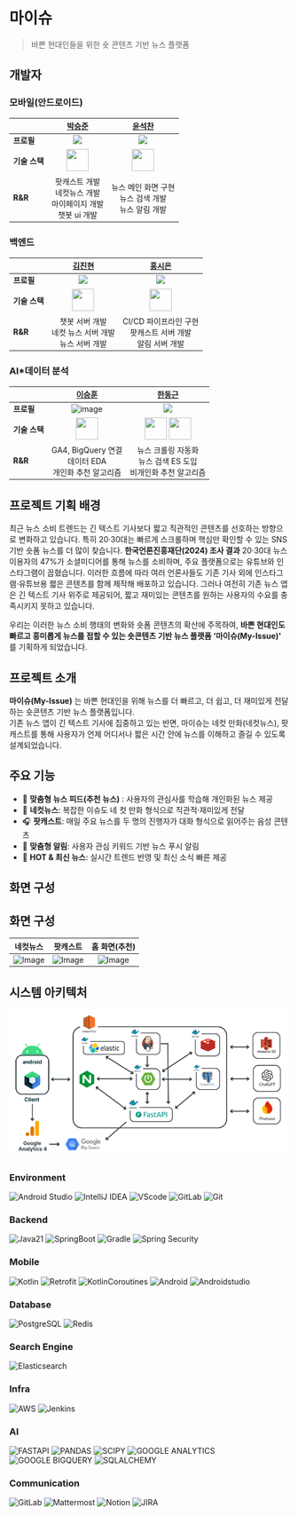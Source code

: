 # 마이슈
> 바쁜 현대인들을 위한 숏 콘텐츠 기반 뉴스 플랫폼

## 개발자
### 모바일(안드로이드)
| | [박승준](https://github.com/ootr47) | [윤석찬](https://github.com/alsdal) |
|-----------|:------------------------:|:---------------------------:|
| **프로필** | <img src="https://avatars.githubusercontent.com/u/83055885?v=4" width="150"/> | <img src="https://avatars.githubusercontent.com/u/52294696?v=4" width="150"/> |
| **기술 스택** | <img src="https://www.vectorlogo.zone/logos/android/android-icon.svg" width="40" height="40"/> | <img src="https://www.vectorlogo.zone/logos/android/android-icon.svg" width="40" height="40"/>|
| **R&R** | 팟캐스트 개발 <br> 네컷뉴스 개발 <br> 마이페이지 개발 <br> 챗봇 ui 개발 | 뉴스 메인 화면 구현 <br> 뉴스 검색 개발 <br> 뉴스 알림 개발 |

### 백엔드
| | [김진현](https://github.com/jinhyun-kimm) | [홍시은](https://github.com/XIOZ119) |
|-----------|:------------------------:|:---------------------------:|
| **프로필** | <img src="https://avatars.githubusercontent.com/u/113009472?v=4" width="150"/> | <img src="https://avatars.githubusercontent.com/u/63907578?v=4" width="150"/> |
| **기술 스택** | <img src="https://www.vectorlogo.zone/logos/springio/springio-icon.svg" width="40" height="40"/> | <img src="https://www.vectorlogo.zone/logos/springio/springio-icon.svg" width="40" height="40" /> |
| **R&R** | 챗봇 서버 개발 <br> 네컷 뉴스 서버 개발 <br> 뉴스 서버 개발 | CI/CD 파이프라인 구현 <br> 팟캐스트 서버 개발 <br> 알림 서버 개발 |

### AI*데이터 분석
| | [이승훈](https://github.com/tmdgnsle) | [한동근](https://github.com/l0o0lv) |
|-----------|:------------------------:|:---------------------------:|
| **프로필** | <img width="130" height="130" alt="image" src="https://avatars.githubusercontent.com/u/65535314?v=4" /> | <img src="https://avatars.githubusercontent.com/u/128709695?v=4" width="150"/>
| **기술 스택** | <img src="https://www.vectorlogo.zone/logos/python/python-icon.svg" width="40" height="40"/> | <img src="https://www.vectorlogo.zone/logos/python/python-icon.svg" width="40" height="40"/> <img src="https://www.vectorlogo.zone/logos/springio/springio-icon.svg" width="40" height="40" />  |
| **R&R** | GA4, BigQuery 연결 <br> 데이터 EDA <br> 개인화 추천 알고리즘 | 뉴스 크롤링 자동화 <br> 뉴스 검색 ES 도입 <br> 비개인화 추천 알고리즘 |

## 프로젝트 기획 배경
최근 뉴스 소비 트렌드는 긴 텍스트 기사보다 짧고 직관적인 콘텐츠를 선호하는 방향으로 변화하고 있습니다. 특히 20‧30대는 빠르게 스크롤하며 핵심만 확인할 수 있는 SNS 기반 숏폼 뉴스를 더 많이 찾습니다.
**한국언론진흥재단(2024) 조사 결과** 20‧30대 뉴스 이용자의 47%가 소셜미디어를 통해 뉴스를 소비하며, 주요 플랫폼으로는 유튜브와 인스타그램이 꼽혔습니다.
이러한 흐름에 따라 여러 언론사들도 기존 기사 외에 인스타그램·유튜브용 짧은 콘텐츠를 함께 제작해 배포하고 있습니다. 그러나 여전히 기존 뉴스 앱은 긴 텍스트 기사 위주로 제공되어, 짧고 재미있는 콘텐츠를 원하는 사용자의 수요를 충족시키지 못하고 있습니다.

우리는 이러한 뉴스 소비 행태의 변화와 숏폼 콘텐츠의 확산에 주목하여, **바쁜 현대인도 빠르고 흥미롭게 뉴스를 접할 수 있는 숏콘텐츠 기반 뉴스 플랫폼 ‘마이슈(My-Issue)'** 를 기획하게 되었습니다.

## 프로젝트 소개
**마이슈(My-Issue)** 는 바쁜 현대인을 위해 뉴스를 더 빠르고, 더 쉽고, 더 재미있게 전달하는 숏콘텐츠 기반 뉴스 플랫폼입니다. <br>
기존 뉴스 앱이 긴 텍스트 기사에 집중하고 있는 반면, 마이슈는 네컷 만화(네컷뉴스), 팟캐스트를 통해 사용자가 언제 어디서나 짧은 시간 안에 뉴스를 이해하고 즐길 수 있도록 설계되었습니다.

## 주요 기능
- 📰 **맞춤형 뉴스 피드(추천 뉴스)** : 사용자의 관심사를 학습해 개인화된 뉴스 제공
- 🎨 **네컷뉴스**: 복잡한 이슈도 네 컷 만화 형식으로 직관적·재미있게 전달
- 🎧 **팟캐스트**: 매일 주요 뉴스를 두 명의 진행자가 대화 형식으로 읽어주는 음성 콘텐츠
- 🔔 **맞춤형 알림**: 사용자 관심 키워드 기반 뉴스 푸시 알림
- 🔎 **HOT & 최신 뉴스**: 실시간 트렌드 반영 및 최신 소식 빠른 제공

## 화면 구성
## 화면 구성 

| **네컷뉴스** | **팟캐스트** | **홈 화면(추천)** |
|:--:|:--:|:--:|
| ![Image](/profile/네컷뉴스.gif) | ![Image](/profile/팟캐스트.gif) | ![Image](/profile/홈(추천).gif) |

## 시스템 아키텍처
![Iamge](/profile/시스템아키텍처.png)

### Environment
![Android Studio](https://img.shields.io/badge/Android_Studio-3DDC84?style=flat&logo=AndroidStudio&logoColor=white)
![IntelliJ IDEA](https://img.shields.io/badge/IntelliJ_IDEA-2C2255?style=flat&logo=intellij-idea&logoColor=white)
![VScode](https://img.shields.io/badge/Visual%20Studio%20Code-1E97E8?style=flat&logo=visual-studio-code&logoColor=white)
![GitLab](https://img.shields.io/badge/GitLab-E34124?style=flat&logo=Gitlab&logoColor=white)
![Git](https://img.shields.io/badge/git-F05032?style=flat&logo=git&logoColor=white)

### Backend
![Java21](https://img.shields.io/badge/Java21-4D7896?style=flat&logo=Java&logoColor=white)
![SpringBoot](https://img.shields.io/badge/SpringBoot-6DB33F?style=flat&logo=Spring&logoColor=white)
![Gradle](https://img.shields.io/badge/Gradle-012F38?style=flat&logo=Gradle&logoColor=white)
![Spring Security](https://img.shields.io/badge/SpringSecurity-6BB344?style=flat&logo=SpringSecurity&logoColor=white)

### Mobile
![Kotlin](https://img.shields.io/badge/Kotlin-B916DD?style=flat&logo=Kotlin&logoColor=white)
![Retrofit](https://img.shields.io/badge/Retrofit-45B37F?style=flat&logo=Retrofit&logoColor=white)
![KotlinCoroutines](https://img.shields.io/badge/KotlinCoroutines-5468F1?style=flat&logo=KotlinCoroutines&logoColor=white)
![Android](https://img.shields.io/badge/android-3DDC84?style=flat&logo=android&logoColor=white)
![Androidstudio](https://img.shields.io/badge/Android%20studio-3DDC84?style=flat&logo=androidstudio&logoColor=white)

### Database
![PostgreSQL](https://img.shields.io/badge/PostgreSQL-306091?style=flat&logo=PostgreSQL&logoColor=white)
![Redis](https://img.shields.io/badge/Redis-A41E11?style=flat&logo=Redis&logoColor=white)

### Search Engine
![Elasticsearch](https://img.shields.io/badge/Elasticsearch-005571?style=flat&logo=Elasticsearch&logoColor=white)

### Infra
![AWS](https://img.shields.io/badge/AWS-333664?style=flat&logo=aws&logoColor=white)
![Jenkins](https://img.shields.io/badge/Jenkins-CC3631?style=flat&logo=Jenkins&logoColor=white)

### AI
![FASTAPI](https://img.shields.io/badge/fastapi-009688?style=flat&logo=fastapi&logoColor=white)
![PANDAS](https://img.shields.io/badge/pandas-150458?style=flat&logo=pandas&logoColor=white)
![SCIPY](https://img.shields.io/badge/scipy-8CAAE6?style=flat&logo=scipy&logoColor=white)
![GOOGLE ANALYTICS](https://img.shields.io/badge/google%20analytics-E37400?style=flat&logo=googleanalytics&logoColor=white)
![GOOGLE BIGQUERY](https://img.shields.io/badge/google%20bigquery-669DF6?style=flat&logo=googlebigquery&logoColor=white)
![SQLALCHEMY](https://img.shields.io/badge/sqlalchemy-D71F00?style=flat&logo=sqlalchemy&logoColor=white)

### Communication
![GitLab](https://img.shields.io/badge/GitLab-E34124?style=flat&logo=Gitlab&logoColor=white)
![Mattermost](https://img.shields.io/badge/Mattermost-284077?style=flat&logo=Mattermost&logoColor=white)
![Notion](https://img.shields.io/badge/Notion-000000?style=flat&logo=Notion&logoColor=white)
![JIRA](https://img.shields.io/badge/jira-0052CC?style=flat&logo=jira&logoColor=white)
